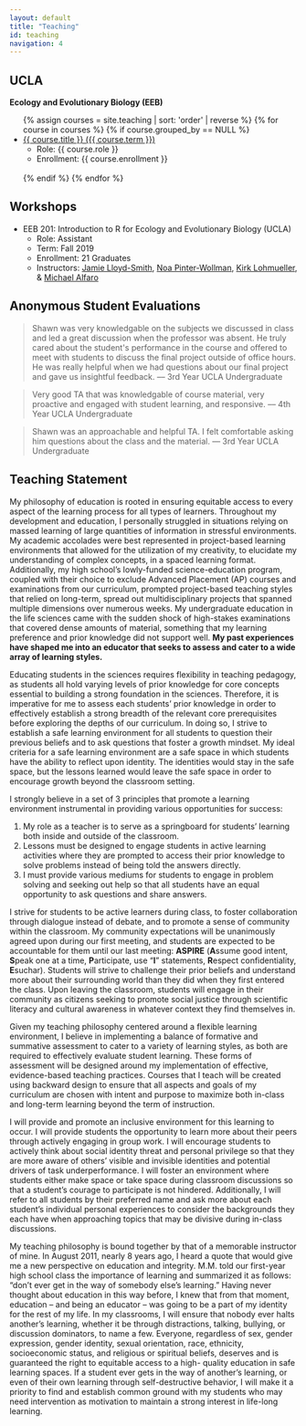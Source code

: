 ```yaml
---
layout: default
title: "Teaching"
id: teaching
navigation: 4
---
```


## UCLA
**Ecology and Evolutionary Biology (EEB)**
<ul>
  {% assign courses = site.teaching | sort: 'order' | reverse %}
  {% for course in courses %}
  {% if course.grouped_by == NULL %}
    <li>
      <a href="{{ course.url }}" class="plain">{{ course.title }} ({{ course.term }})</a>
      <ul>
        <li>Role: {{ course.role }}</li>
        <li>Enrollment: {{ course.enrollment }}</li>
      </ul>
      <br />
    </li>
  {% endif %}
  {% endfor %}
</ul>

## Workshops
<ul>
  <li>
    EEB 201: Introduction to R for Ecology and Evolutionary Biology (UCLA)
      <ul>
        <li>Role: Assistant</li>
        <li>Term: Fall 2019</li>
        <li>Enrollment: 21 Graduates</li>
        <li>Instructors: <a class="plain" href="https://faculty.eeb.ucla.edu/lloydsmith/" target="_blank">Jamie Lloyd-Smith</a>, <a class="plain" href="https://pinterwollmanlab.eeb.ucla.edu/" target="_blank">Noa Pinter-Wollman</a>, <a class="plain" href="https://faculty.eeb.ucla.edu/Lohmueller/" target="_blank">Kirk Lohmueller</a>, & <a class="plain" href="https://michaelalfaro.github.io/alfaro-lab/" target="_blank">Michael Alfaro</a></li>
      </ul>
  </li>
</ul>

## Anonymous Student Evaluations
> Shawn was very knowledgable on the subjects we discussed in class and led a great discussion when the professor was absent. He truly cared about the student's performance in the course and offered to meet with students to discuss the final project outside of office hours. He was really helpful when we had questions about our final project and gave us insightful feedback. –– 3rd Year UCLA Undergraduate

> Very good TA that was knowledgable of course material, very proactive and engaged with student learning, and responsive. –– 4th Year UCLA Undergraduate

> Shawn was an approachable and helpful TA. I felt comfortable asking him questions about the class and the material. –– 3rd Year UCLA Undergraduate

## Teaching Statement
My philosophy of education is rooted in ensuring equitable access to every aspect of the learning process for all types of learners. Throughout my development and education, I personally struggled in situations relying on massed learning of large quantities of information in stressful environments. My academic accolades were best represented in project-based learning environments that allowed for the utilization of my creativity, to elucidate my understanding of complex concepts, in a spaced learning format. Additionally, my high school’s lowly-funded science-education program, coupled with their choice to exclude Advanced Placement (AP) courses and examinations from our curriculum, prompted project-based teaching styles that relied on long-term, spread out multidisciplinary projects that spanned multiple dimensions over numerous weeks. My undergraduate education in the life sciences came with the sudden shock of high-stakes examinations that covered dense amounts of material, something that my learning preference and prior knowledge did not support well. **My past experiences have shaped me into an educator that seeks to assess and cater to a wide array of learning styles.**

Educating students in the sciences requires flexibility in teaching pedagogy, as students all hold varying levels of prior knowledge for core concepts essential to building a strong foundation in the sciences. Therefore, it is imperative for me to assess each students’ prior knowledge in order to effectively establish a strong breadth of the relevant core prerequisites before exploring the depths of our curriculum. In doing so, I strive to establish a safe learning environment for all students to question their previous beliefs and to ask questions that foster a growth mindset. My ideal criteria for a safe learning environment are a safe space in which students have the ability to reflect upon identity. The identities would stay in the safe space, but the lessons learned would leave the safe space in order to encourage growth beyond the classroom setting.

I strongly believe in a set of 3 principles that promote a learning environment instrumental in providing various opportunities for success:
1. My role as a teacher is to serve as a springboard for students’ learning both inside and outside of the classroom.
2. Lessons must be designed to engage students in active learning activities where they are prompted to access their prior knowledge to solve problems instead of being told the answers directly.
3. I must provide various mediums for students to engage in problem solving and seeking out help so that all students have an equal opportunity to ask questions and share answers.

I strive for students to be active learners during class, to foster collaboration through dialogue instead of debate, and to promote a sense of community within the classroom. My community expectations will be unanimously agreed upon during our first meeting, and students are expected to be accountable for them until our last meeting: **ASPIRE** (**A**ssume good intent, **S**peak one at a time, **P**articipate, use “**I**” statements, **R**espect confidentiality, **E**suchar). Students will strive to challenge their prior beliefs and understand more about their surrounding world than they did when they first entered the class. Upon leaving the classroom, students will engage in their community as citizens seeking to promote social justice through scientific literacy and cultural awareness in whatever context they find themselves in.

Given my teaching philosophy centered around a flexible learning environment, I believe in implementing a balance of formative and summative assessment to cater to a variety of learning styles, as both are required to effectively evaluate student learning. These forms of assessment will be designed around my implementation of effective, evidence-based teaching practices. Courses that I teach will be created using backward design to ensure that all aspects and goals of my curriculum are chosen with intent and purpose to maximize both in-class and long-term learning beyond the term of instruction.

I will provide and promote an inclusive environment for this learning to occur. I will provide students the opportunity to learn more about their peers through actively engaging in group work. I will encourage students to actively think about social identity threat and personal privilege so that they are more aware of others’ visible and invisible identities and potential drivers of task underperformance. I will foster an environment where students either make space or take space during classroom discussions so that a student’s courage to participate is not hindered. Additionally, I will refer to all students by their preferred name and ask more about each student’s individual personal experiences to consider the backgrounds they each have when approaching topics that may be divisive during in-class discussions.

My teaching philosophy is bound together by that of a memorable instructor of mine. In August 2011, nearly 8 years ago, I heard a quote that would give me a new perspective on education and integrity. M.M. told our first-year high school class the importance of learning and summarized it as follows: “don’t ever get in the way of somebody else’s learning.” Having never thought about education in this way before, I knew that from that moment, education – and being an educator – was going to be a part of my identity for the rest of my life. In my classrooms, I will ensure that nobody ever halts another’s learning, whether it be through distractions, talking, bullying, or discussion dominators, to name a few. Everyone, regardless of sex, gender expression, gender identity, sexual orientation, race, ethnicity, socioeconomic status, and religious or spiritual beliefs, deserves and is guaranteed the right to equitable access to a high- quality education in safe learning spaces. If a student ever gets in the way of another’s learning, or even of their own learning through self-destructive behavior, I will make it a priority to find and establish common ground with my students who may need intervention as motivation to maintain a strong interest in life-long learning.